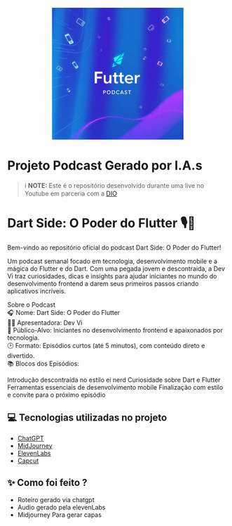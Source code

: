 <p align="center">
<img 
    src="./assets/capa - PodDartSide.png"
    width="300"
/>
</p>

# Projeto Podcast Gerado por I.A.s


 > ℹ️ **NOTE:** Este é o repositório desenvolvido durante uma live no Youtube em parceria com a [DIO](https://dio.me)

<h1> Dart Side: O Poder do Flutter 🎙️🚀 </h1>
Bem-vindo ao repositório oficial do podcast Dart Side: O Poder do Flutter!

Um podcast semanal focado em tecnologia, desenvolvimento mobile e a mágica do Flutter e do Dart. Com uma pegada jovem e descontraída, a Dev Vi traz curiosidades, dicas e insights para ajudar iniciantes no mundo do desenvolvimento frontend a darem seus primeiros passos criando aplicativos incríveis.

Sobre o Podcast<br>
🎧 Nome: Dart Side: O Poder do Flutter<br>
👩‍💻 Apresentadora: Dev Vi<br>
🎯 Público-Alvo: Iniciantes no desenvolvimento frontend e apaixonados por tecnologia.<br>
🕒 Formato: Episódios curtos (até 5 minutos), com conteúdo direto e divertido.<br>
📚 Blocos dos Episódios:

Introdução descontraída no estilo ei nerd
Curiosidade sobre Dart e Flutter
Ferramentas essenciais de desenvolvimento mobile
Finalização com estilo e convite para o próximo episódio

## 💻 Tecnologias utilizadas no projeto

- [ChatGPT](https://chat.openai.com/) 
- [MidJourney](https://www.midjourney.com/app/)
- [ElevenLabs](https://beta.elevenlabs.io/)
- [Capcut](https://www.capcut.com/pt-br/)

## ✨ Como foi feito ?

- Roteiro gerado via chatgpt
- Audio gerado pela elevenLabs
- Midjourney Para gerar capas
